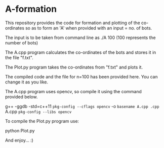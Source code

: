 # A-formation

This repository provides the code for formation and plotting of the co-ordinates so as to form an 'A' when provided 
with an input = no. of bots.

The input is to be taken from command line as ./A 100 (100 represents the number of bots)

The A.cpp program calculates the co-ordinates of the bots and stores it in the file "f.txt".

The Plot.py program takes the co-ordinates from "f.txt" and plots it.

The compiled code and the file for n=100 has been provided here. You can change it as you like.

The A.cpp program uses opencv, so compile it using the command provided below.

g++ -ggdb -std=c++11 `pkg-config --cflags opencv` -o `basename A.cpp .cpp` A.cpp `pkg-config --libs opencv`

To compile the Plot.py program use:

python Plot.py


And enjoy... :)
